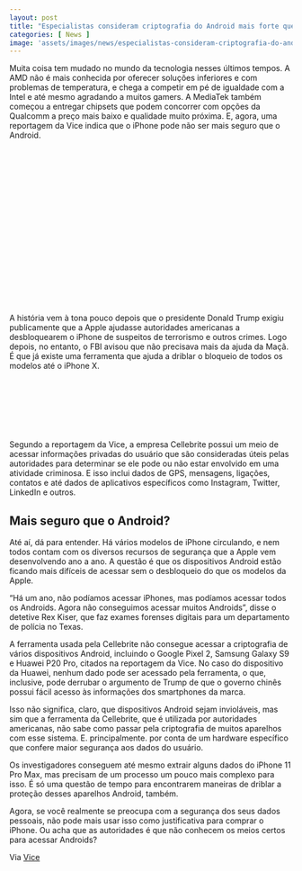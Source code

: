 ```yaml
---
layout: post
title: "Especialistas consideram criptografia do Android mais forte que a do iPhone"
categories: [ News ]
image: 'assets/images/news/especialistas-consideram-criptografia-do-android-mais-forte-que-a-do-iphone.jpg'
---
```


Muita coisa tem mudado no mundo da tecnologia nesses últimos tempos. A AMD não é mais conhecida por oferecer soluções inferiores e com problemas de temperatura, e chega a competir em pé de igualdade com a Intel e até mesmo agradando a muitos gamers. A MediaTek também começou a entregar chipsets que podem concorrer com opções da Qualcomm a preço mais baixo e qualidade muito próxima. E, agora, uma reportagem da Vice indica que o iPhone pode não ser mais seguro que o Android.

<!-- QUADRADO -->
<script async src="//pagead2.googlesyndication.com/pagead/js/adsbygoogle.js"></script>
<ins class="adsbygoogle"
style="display:inline-block;width:336px;height:280px"
data-ad-client="ca-pub-2838251107855362"
data-ad-slot="5351066970"></ins>
<script>
(adsbygoogle = window.adsbygoogle || []).push({});
</script>

A história vem à tona pouco depois que o presidente Donald Trump exigiu publicamente que a Apple ajudasse autoridades americanas a desbloquearem o iPhone de suspeitos de terrorismo e outros crimes. Logo depois, no entanto, o FBI avisou que não precisava mais da ajuda da Maçã. É que já existe uma ferramenta que ajuda a driblar o bloqueio de todos os modelos até o iPhone X.

<!-- MINI ANÚNCIO -->
<script async src="//pagead2.googlesyndication.com/pagead/js/adsbygoogle.js"></script>
<!-- Games Root -->
<ins class="adsbygoogle"
style="display:inline-block;width:730px;height:95px"
data-ad-client="ca-pub-2838251107855362"
data-ad-slot="5351066970"></ins>
<script>
(adsbygoogle = window.adsbygoogle || []).push({});
</script>

Segundo a reportagem da Vice, a empresa Cellebrite possui um meio de acessar informações privadas do usuário que são consideradas úteis pelas autoridades para determinar se ele pode ou não estar envolvido em uma atividade criminosa. E isso inclui dados de GPS, mensagens, ligações, contatos e até dados de aplicativos específicos como Instagram, Twitter, LinkedIn e outros.

## Mais seguro que o Android?

<!-- RETANGULO LARGO 2 -->
<script async src="//pagead2.googlesyndication.com/pagead/js/adsbygoogle.js"></script>
<ins class="adsbygoogle"
style="display:block; text-align:center;"
data-ad-layout="in-article"
data-ad-format="fluid"
data-ad-client="ca-pub-2838251107855362"
data-ad-slot="8549252987"></ins>
<script>
(adsbygoogle = window.adsbygoogle || []).push({});
</script>

Até aí, dá para entender. Há vários modelos de iPhone circulando, e nem todos contam com os diversos recursos de segurança que a Apple vem desenvolvendo ano a ano. A questão é que os dispositivos Android estão ficando mais difíceis de acessar sem o desbloqueio do que os modelos da Apple.

“Há um ano, não podíamos acessar iPhones, mas podíamos acessar todos os Androids. Agora não conseguimos acessar muitos Androids”, disse o detetive Rex Kiser, que faz exames forenses digitais para um departamento de polícia no Texas.

A ferramenta usada pela Cellebrite não consegue acessar a criptografia de vários dispositivos Android, incluindo o Google Pixel 2, Samsung Galaxy S9 e Huawei P20 Pro, citados na reportagem da Vice. No caso do dispositivo da Huawei, nenhum dado pode ser acessado pela ferramenta, o que, inclusive, pode derrubar o argumento de Trump de que o governo chinês possui fácil acesso às informações dos smartphones da marca.

<!-- RETANGULO LARGO -->
<script async src="https://pagead2.googlesyndication.com/pagead/js/adsbygoogle.js"></script>
<!-- Informat -->
<ins class="adsbygoogle"
style="display:block"
data-ad-client="ca-pub-2838251107855362"
data-ad-slot="2327980059"
data-ad-format="auto"
data-full-width-responsive="true"></ins>
<script>
(adsbygoogle = window.adsbygoogle || []).push({});
</script>

Isso não significa, claro, que dispositivos Android sejam invioláveis, mas sim que a ferramenta da Cellebrite, que é utilizada por autoridades americanas, não sabe como passar pela criptografia de muitos aparelhos com esse sistema. E. principalmente. por conta de um hardware específico que confere maior segurança aos dados do usuário.

Os investigadores conseguem até mesmo extrair alguns dados do iPhone 11 Pro Max, mas precisam de um processo um pouco mais complexo para isso. É só uma questão de tempo para encontrarem maneiras de driblar a proteção desses aparelhos Android, também.

Agora, se você realmente se preocupa com a segurança dos seus dados pessoais, não pode mais usar isso como justificativa para comprar o iPhone. Ou acha que as autoridades é que não conhecem os meios certos para acessar Androids?

Via [Vice](https://www.vice.com/en_us/article/n7jevz/government-report-reveals-its-favorite-way-to-hack-iphones-without-backdoors)
